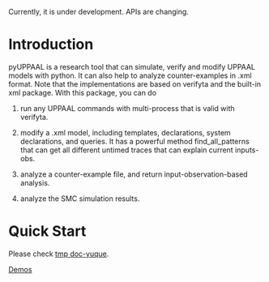 Currently, it is under development. APIs are changing.

# Introduction

pyUPPAAL is a research tool that can simulate, verify and modify UPPAAL models with python. It can also help to analyze counter-examples in .xml format. Note that the implementations are based on verifyta and the built-in xml package.
With this package, you can do

1. run any UPPAAL commands with multi-process that is valid with verifyta.

2. modify a .xml model, including templates, declarations, system declarations, and queries. It has a powerful method find_all_patterns that can get all different untimed traces that can explain current inputs-obs.

3. analyze a counter-example file, and return input-observation-based analysis.

4. analyze the SMC simulation results.

# Quick Start

Please check [tmp doc-yuque](https://www.yuque.com/docs/share/befff524-05cf-4276-be93-e507b65e6c73?).


[Demos](https://github.com/Jack0Chan/pyuppaal/blob/main/src/tests/demo.ipynb)

